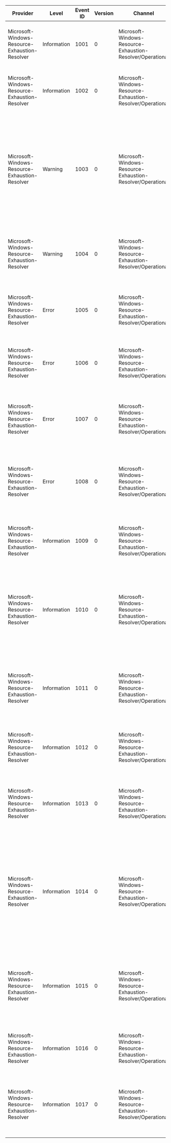 Provider                                        |  Level        |  Event ID  |  Version  |  Channel                                                     |  Task                   |  Opcode                                                                            |  Keyword                                          |  Message
------------------------------------------------|---------------|------------|-----------|--------------------------------------------------------------|-------------------------|------------------------------------------------------------------------------------|---------------------------------------------------|----------------------------------------------------------------------------------------------------------------------------------------------------------------------
Microsoft-Windows-Resource-Exhaustion-Resolver  |  Information  |  1001      |  0        |  Microsoft-Windows-Resource-Exhaustion-Resolver/Operational  |  Lifecycle Events       |  Events logged when the resource exhaustion resolver is started.                   |  Lifecycle                                        |
Microsoft-Windows-Resource-Exhaustion-Resolver  |  Information  |  1002      |  0        |  Microsoft-Windows-Resource-Exhaustion-Resolver/Operational  |  Lifecycle Events       |  Events logged when the resource exhaustion resolver is stopped.                   |  Lifecycle                                        |
Microsoft-Windows-Resource-Exhaustion-Resolver  |  Warning      |  1003      |  0        |  Microsoft-Windows-Resource-Exhaustion-Resolver/Operational  |  Resolution Events      |  Events logged after performing the resolution actions                             |  System Commit Limit (Virtual Memory) Exhaustion  |  The Windows Resource Exhaustion Resolver received a notification that the computer is low on virtual memory. This notification was ignored as it is no longer valid.
Microsoft-Windows-Resource-Exhaustion-Resolver  |  Warning      |  1004      |  0        |  Microsoft-Windows-Resource-Exhaustion-Resolver/Operational  |  UI Events              |  Events logged before UI is launched.                                              |  System Commit Limit (Virtual Memory) Exhaustion  |  The Windows Resource Exhaustion Resolver close programs UI was launched.
Microsoft-Windows-Resource-Exhaustion-Resolver  |  Error        |  1005      |  0        |  Microsoft-Windows-Resource-Exhaustion-Resolver/Operational  |  Lifecycle Events       |  Events logged when the resource exhaustion resolver is started.                   |  Lifecycle                                        |  The Windows Resource Exhaustion Resolver failed to start due to an error.
Microsoft-Windows-Resource-Exhaustion-Resolver  |  Error        |  1006      |  0        |  Microsoft-Windows-Resource-Exhaustion-Resolver/Operational  |  Lifecycle Events       |  Events logged when the resource exhaustion resolver is stopped.                   |  Lifecycle                                        |  The Windows Resource Exhaustion Resolver failed to stop due to an error.
Microsoft-Windows-Resource-Exhaustion-Resolver  |  Error        |  1007      |  0        |  Microsoft-Windows-Resource-Exhaustion-Resolver/Operational  |  Lifecycle Events       |  Events logged after a memory allocation.                                          |  Lifecycle                                        |  The Windows Resource Exhaustion Resolver experienced a memory allocation failure.
Microsoft-Windows-Resource-Exhaustion-Resolver  |  Error        |  1008      |  0        |  Microsoft-Windows-Resource-Exhaustion-Resolver/Operational  |  UI Events              |  Events logged after UI is launched or after an attempt to launch the UI is made.  |  System Commit Limit (Virtual Memory) Exhaustion  |  The Windows Resource Exhaustion Resolver failed to launch the close programs UI.
Microsoft-Windows-Resource-Exhaustion-Resolver  |  Information  |  1009      |  0        |  Microsoft-Windows-Resource-Exhaustion-Resolver/Operational  |  UI Events              |  Events logged after UI is launched or after an attempt to launch the UI is made.  |  System Commit Limit (Virtual Memory) Exhaustion  |  The Windows Resource Exhaustion Resolver close programs UI was closed.
Microsoft-Windows-Resource-Exhaustion-Resolver  |  Information  |  1010      |  0        |  Microsoft-Windows-Resource-Exhaustion-Resolver/Operational  |  Resolution Events      |  Events logged after performing the resolution actions                             |  System Commit Limit (Virtual Memory) Exhaustion  |  Windows could not restore the computer's virtual memory. To prevent information loss, save your files and close your programs.
Microsoft-Windows-Resource-Exhaustion-Resolver  |  Information  |  1011      |  0        |  Microsoft-Windows-Resource-Exhaustion-Resolver/Operational  |  Resolution Events      |  Events logged after performing the resolution actions                             |  System Commit Limit (Virtual Memory) Exhaustion  |  Windows could not restore the computer's virtual memory because some programs could not be closed.
Microsoft-Windows-Resource-Exhaustion-Resolver  |  Information  |  1012      |  0        |  Microsoft-Windows-Resource-Exhaustion-Resolver/Operational  |  Resolution Events      |  Events logged after performing the resolution actions                             |  System Commit Limit (Virtual Memory) Exhaustion  |  Windows successfully restored your computer's virtual memory.
Microsoft-Windows-Resource-Exhaustion-Resolver  |  Information  |  1013      |  0        |  Microsoft-Windows-Resource-Exhaustion-Resolver/Operational  |  Resolution Events      |  Events logged after performing the resolution actions                             |  System Commit Limit (Virtual Memory) Exhaustion  |  Windows successfully restored your computer's virtual memory without closing any programs.
Microsoft-Windows-Resource-Exhaustion-Resolver  |  Information  |  1014      |  0        |  Microsoft-Windows-Resource-Exhaustion-Resolver/Operational  |  Leak Diagnosis Events  |  Events logged after an attempt to launch the leak diagnoser is made.              |  Memory leak diagnosis                            |  The Windows Resource Exhaustion Resolver received a notification to perform memory leak diagnosis. This notification was processed and dropped.
Microsoft-Windows-Resource-Exhaustion-Resolver  |  Information  |  1015      |  0        |  Microsoft-Windows-Resource-Exhaustion-Resolver/Operational  |  Resolution Events      |  Events logged when diagnosis is started.                                          |  System Commit Limit (Virtual Memory) Exhaustion  |  The Windows Resource Exhaustion Resolver received an event from the Windows Resource Exhaustion Detector.
Microsoft-Windows-Resource-Exhaustion-Resolver  |  Information  |  1016      |  0        |  Microsoft-Windows-Resource-Exhaustion-Resolver/Operational  |  Resolution Events      |  Events logged after performing the resolution actions                             |  System Commit Limit (Virtual Memory) Exhaustion  |  Windows could not restore the computer's virtual memory.
Microsoft-Windows-Resource-Exhaustion-Resolver  |  Information  |  1017      |  0        |  Microsoft-Windows-Resource-Exhaustion-Resolver/Operational  |  Resolution Events      |  Events logged after performing the resolution actions                             |  System Commit Limit (Virtual Memory) Exhaustion  |  The Windows Resource Exhaustion Resolver resolution failure notification UI was closed.